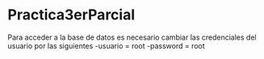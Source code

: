 # Practica3erParcial
Para acceder a la base de datos es necesario cambiar las credenciales del usuario por las siguientes
-usuario = root
-password = root
